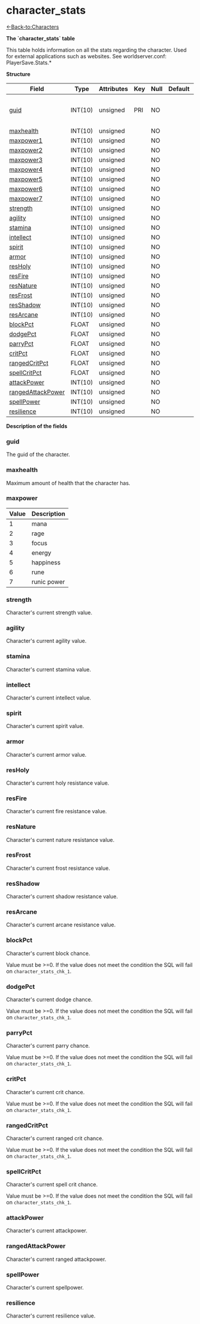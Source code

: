 # character\_stats

[<-Back-to:Characters](database-characters.md)

**The \`character\_stats\` table**

This table holds information on all the stats regarding the character. Used for external applications such as websites.
See worldserver.conf: PlayerSave.Stats.\*

**Structure**

| Field                   | Type    | Attributes | Key | Null | Default | Extra | Comment                            |
|-------------------------|---------|------------|-----|------|---------|-------|------------------------------------|
| [guid][1]               | INT(10) | unsigned   | PRI | NO   |         |       | Global Unique Identifier, Low part |
| [maxhealth][2]          | INT(10) | unsigned   |     | NO   |         |       |                                    |
| [maxpower1][3]          | INT(10) | unsigned   |     | NO   |         |       |                                    |
| [maxpower2][4]          | INT(10) | unsigned   |     | NO   |         |       |                                    |
| [maxpower3][5]          | INT(10) | unsigned   |     | NO   |         |       |                                    |
| [maxpower4][6]          | INT(10) | unsigned   |     | NO   |         |       |                                    |
| [maxpower5][7]          | INT(10) | unsigned   |     | NO   |         |       |                                    |
| [maxpower6][8]          | INT(10) | unsigned   |     | NO   |         |       |                                    |
| [maxpower7][9]          | INT(10) | unsigned   |     | NO   |         |       |                                    |
| [strength][10]          | INT(10) | unsigned   |     | NO   |         |       |                                    |
| [agility][11]           | INT(10) | unsigned   |     | NO   |         |       |                                    |
| [stamina][12]           | INT(10) | unsigned   |     | NO   |         |       |                                    |
| [intellect][13]         | INT(10) | unsigned   |     | NO   |         |       |                                    |
| [spirit][14]            | INT(10) | unsigned   |     | NO   |         |       |                                    |
| [armor][15]             | INT(10) | unsigned   |     | NO   |         |       |                                    |
| [resHoly][16]           | INT(10) | unsigned   |     | NO   |         |       |                                    |
| [resFire][17]           | INT(10) | unsigned   |     | NO   |         |       |                                    |
| [resNature][18]         | INT(10) | unsigned   |     | NO   |         |       |                                    |
| [resFrost][19]          | INT(10) | unsigned   |     | NO   |         |       |                                    |
| [resShadow][20]         | INT(10) | unsigned   |     | NO   |         |       |                                    |
| [resArcane][21]         | INT(10) | unsigned   |     | NO   |         |       |                                    |
| [blockPct][22]          | FLOAT   | unsigned   |     | NO   |         |       |                                    |
| [dodgePct][23]          | FLOAT   | unsigned   |     | NO   |         |       |                                    |
| [parryPct][24]          | FLOAT   | unsigned   |     | NO   |         |       |                                    |
| [critPct][25]           | FLOAT   | unsigned   |     | NO   |         |       |                                    |
| [rangedCritPct][26]     | FLOAT   | unsigned   |     | NO   |         |       |                                    |
| [spellCritPct][27]      | FLOAT   | unsigned   |     | NO   |         |       |                                    |
| [attackPower][28]       | INT(10) | unsigned   |     | NO   |         |       |                                    |
| [rangedAttackPower][29] | INT(10) | unsigned   |     | NO   |         |       |                                    |
| [spellPower][30]        | INT(10) | unsigned   |     | NO   |         |       |                                    |
| [resilience][31]        | INT(10) | unsigned   |     | NO   |         |       |                                    |

[1]: #guid
[2]: #maxhealth
[3]: #maxpower1
[4]: #maxpower2
[5]: #maxpower3
[6]: #maxpower4
[7]: #maxpower5
[8]: #maxpower6
[9]: #maxpower7
[10]: #strength
[11]: #agility
[12]: #stamina
[13]: #intellect
[14]: #spirit
[15]: #armor
[16]: #resholy
[17]: #resfire
[18]: #resnature
[19]: #resfrost
[20]: #resshadow
[21]: #resarcane
[22]: #blockpct
[23]: #dodgepct
[24]: #parrypct
[25]: #critpct
[26]: #rangedcritpct
[27]: #spellcritpct
[28]: #attackpower
[29]: #rangedattackpower
[30]: #spellpower
[31]: #resilience

**Description of the fields**

### guid

The guid of the character.

### maxhealth

Maximum amount of health that the character has.

### maxpower

| Value | Description |
|-------|-------------|
| 1     | mana        |
| 2     | rage        |
| 3     | focus       |
| 4     | energy      |
| 5     | happiness   |
| 6     | rune        |
| 7     | runic power |

### strength

Character's current strength value.

### agility

Character's current agility value.

### stamina

Character's current stamina value.

### intellect

Character's current intellect value.

### spirit

Character's current spirit value.

### armor

Character's current armor value.

### resHoly

Character's current holy resistance value.

### resFire

Character's current fire resistance value.

### resNature

Character's current nature resistance value.

### resFrost

Character's current frost resistance value.

### resShadow

Character's current shadow resistance value.

### resArcane

Character's current arcane resistance value.

### blockPct

Character's current block chance.

Value must be >=0. If the value does not meet the condition the SQL will fail on `character_stats_chk_1`.

### dodgePct

Character's current dodge chance.

Value must be >=0. If the value does not meet the condition the SQL will fail on `character_stats_chk_1`.

### parryPct

Character's current parry chance.

Value must be >=0. If the value does not meet the condition the SQL will fail on `character_stats_chk_1`.

### critPct

Character's current crit chance.

Value must be >=0. If the value does not meet the condition the SQL will fail on `character_stats_chk_1`.

### rangedCritPct

Character's current ranged crit chance.

Value must be >=0. If the value does not meet the condition the SQL will fail on `character_stats_chk_1`.

### spellCritPct

Character's current spell crit chance.

Value must be >=0. If the value does not meet the condition the SQL will fail on `character_stats_chk_1`.

### attackPower

Character's current attackpower.

### rangedAttackPower

Character's current ranged attackpower.

### spellPower

Character's current spellpower.

### resilience

Character's current resilience value.
